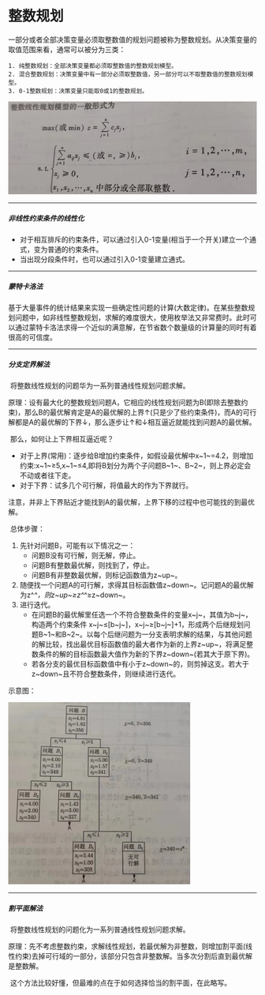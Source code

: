 # 整数规划

​	一部分或者全部决策变量必须取整数值的规划问题被称为整数规划。从决策变量的取值范围来看，通常可以被分为三类：

 	1. 纯整数规划：全部决策变量都必须取整数值的整数规划模型。
 	2. 混合整数规划：决策变量中有一部分必须取整数值，另一部分可以不取整数值的整数规划模型。
 	3. 0-1整数规划：决策变量只能取0或1的整数规划。

![整数规划一般形式](整数规划一般形式.png)

---

##### 非线性约束条件的线性化

- 对于相互排斥的约束条件，可以通过引入0-1变量(相当于一个开关)建立一个通式，变为普通的约束条件。
- 当出现分段条件时，也可以通过引入0-1变量建立通式。

---

##### 蒙特卡洛法

​	基于大量事件的统计结果来实现一些确定性问题的计算(大数定律)。在某些整数规划问题中，如非线性整数规划，求解的难度很大，使用枚举法又非常费时。此时可以通过蒙特卡洛法求得一个近似的满意解，在节省数个数量级的计算量的同时有着很高的可信度。

---

##### 分支定界解法

​	将整数线性规划的问题华为一系列普通线性规划问题求解。

​	原理：设有最大化的整数规划问题A，它相应的线性规划问题为B(即除去整数约束)，那么B的最优解肯定是A的最优解的上界↑(只是少了些约束条件)，而A的可行解都是A的最优解的下界↓，那么逐步让↑和↓相互逼近就能找到问题A的最优解。

​	那么，如何让上下界相互逼近呢？

- 对于上界(常用)：逐步给B增加约束条件，如假设最优解中x~1~=4.2，则增加约束:x~1~≥5,x~1~≤4,即将B划分为两个子问题B~1~、B~2~，则上界必定会不动或者往下走。
- 对于下界：试多几个可行解，将值最大的作为下界就行。

​	注意，并非上下界贴近才能找到A的最优解，上界下移的过程中也可能找的到最优解。

​	总体步骤：

1. 先针对问题B，可能有以下情况之一：
   - 问题B没有可行解，则无解，停止。
   - 问题B有整数最优解，则找到了，停止。
   - 问题B有非整数最优解，则标记函数值为z~up~。
2. 随便找一个问题A的可行解，求得其目标函数值z~down~。记问题A的最优解为z^*^，则z~up~≥z^*^≥z~down~。
3. 进行迭代。
   - 在问题B的最优解里任选一个不符合整数条件的变量x~j~，其值为b~j~，构造两个约束条件 x~j~≤[b~j~]，x~j~≥[b~j~]+1，形成两个后继规划问题B~1~和B~2~。以每个后继问题为一分支表明求解的结果，与其他问题的解比较，找出最优目标函数值的最大者作为新的上界z~up~，将满足整数条件的解的目标函数最大值作为新的下界z~down~(若其大于原下界)。
   - 若各分支的最优目标函数值中有小于z~down~的，则剪掉这支。若大于z~down~且不符合整数条件，则继续进行迭代。

示意图：

<img src="分支定界解法示意图.png" alt="分支定界解法示意图" style="zoom:50%;" />

---

##### 割平面解法

​	将整数线性规划的问题化为一系列普通线性规划问题求解。

​	原理：先不考虑整数约束，求解线性规划，若最优解为非整数，则增加割平面(线性约束)去掉可行域的一部分，该部分只包含非整数解。当多次分割后直到最优解是整数解。

​	这个方法比较好懂，但最难的点在于如何选择恰当的割平面，在此略写。
